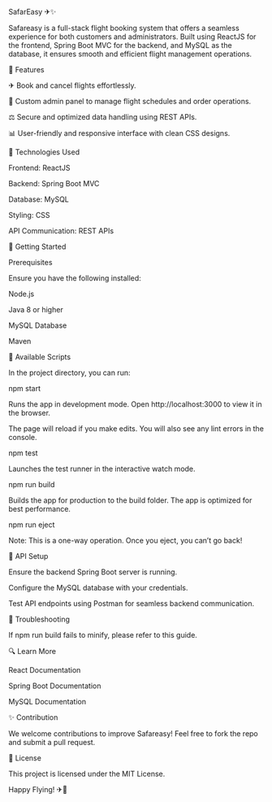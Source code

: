 SafarEasy ✈✨

Safareasy is a full-stack flight booking system that offers a seamless experience for both customers and administrators. Built using ReactJS for the frontend, Spring Boot MVC for the backend, and MySQL as the database, it ensures smooth and efficient flight management operations.

📂 Features

✈ Book and cancel flights effortlessly.

💼 Custom admin panel to manage flight schedules and order operations.

⚖️ Secure and optimized data handling using REST APIs.

📊 User-friendly and responsive interface with clean CSS designs.

🔧 Technologies Used

Frontend: ReactJS

Backend: Spring Boot MVC

Database: MySQL

Styling: CSS

API Communication: REST APIs

🚀 Getting Started

Prerequisites

Ensure you have the following installed:

Node.js

Java 8 or higher

MySQL Database

Maven

📝 Available Scripts

In the project directory, you can run:

npm start

Runs the app in development mode. Open http://localhost:3000 to view it in the browser.

The page will reload if you make edits. You will also see any lint errors in the console.

npm test

Launches the test runner in the interactive watch mode.

npm run build

Builds the app for production to the build folder. The app is optimized for best performance.

npm run eject

Note: This is a one-way operation. Once you eject, you can’t go back!

🔧 API Setup

Ensure the backend Spring Boot server is running.

Configure the MySQL database with your credentials.

Test API endpoints using Postman for seamless backend communication.

🚫 Troubleshooting

If npm run build fails to minify, please refer to this guide.

🔍 Learn More

React Documentation

Spring Boot Documentation

MySQL Documentation

✨ Contribution

We welcome contributions to improve Safareasy! Feel free to fork the repo and submit a pull request.

🌟 License

This project is licensed under the MIT License.

Happy Flying! ✈🌌

